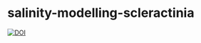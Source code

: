 # salinity-modelling-scleractinia

<a href="https://zenodo.org/badge/latestdoi/657286219"><img src="https://zenodo.org/badge/657286219.svg" alt="DOI"></a>
